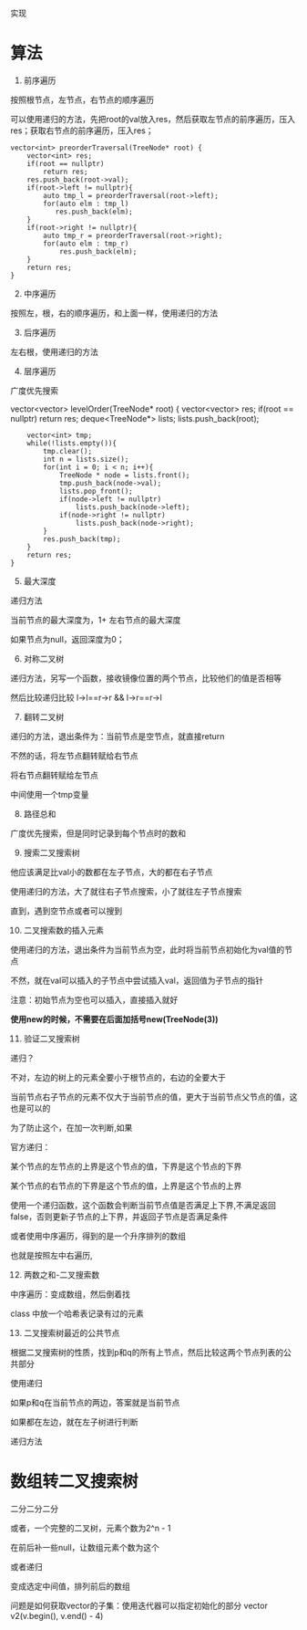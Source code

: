 # 

实现

# 算法

1. 前序遍历

按照根节点，左节点，右节点的顺序遍历

可以使用递归的方法，先把root的val放入res，然后获取左节点的前序遍历，压入res；获取右节点的前序遍历，压入res；

    vector<int> preorderTraversal(TreeNode* root) {
        vector<int> res;
        if(root == nullptr)
            return res;
        res.push_back(root->val);
        if(root->left != nullptr){
            auto tmp_l = preorderTraversal(root->left);
            for(auto elm : tmp_l)
               res.push_back(elm);
        }
        if(root->right != nullptr){
            auto tmp_r = preorderTraversal(root->right);
            for(auto elm : tmp_r)
                res.push_back(elm);
        }
        return res;
    }

2. 中序遍历

按照左，根，右的顺序遍历，和上面一样，使用递归的方法

3. 后序遍历

左右根，使用递归的方法

4. 层序遍历

广度优先搜索

vector<vector<int>> levelOrder(TreeNode* root) {
        vector<vector<int>> res;
        if(root == nullptr)
            return res;
        deque<TreeNode*> lists;
        lists.push_back(root);
        
        vector<int> tmp;
        while(!lists.empty()){
            tmp.clear();
            int n = lists.size();
            for(int i = 0; i < n; i++){
                TreeNode * node = lists.front();
                tmp.push_back(node->val);
                lists.pop_front();
                if(node->left != nullptr)
                    lists.push_back(node->left);
                if(node->right != nullptr)
                    lists.push_back(node->right);
            }
            res.push_back(tmp);
        }
        return res;
    }

5. 最大深度

递归方法

当前节点的最大深度为，1+ 左右节点的最大深度

如果节点为null，返回深度为0；

6. 对称二叉树

递归方法，另写一个函数，接收镜像位置的两个节点，比较他们的值是否相等

然后比较递归比较 l->l==r->r && l->r==r->l

7. 翻转二叉树

递归的方法，退出条件为：当前节点是空节点，就直接return

不然的话，将左节点翻转赋给右节点

将右节点翻转赋给左节点

中间使用一个tmp变量

8. 路径总和

广度优先搜索，但是同时记录到每个节点时的数和

9. 搜索二叉搜索树

他应该满足比val小的数都在左子节点，大的都在右子节点

使用递归的方法，大了就往右子节点搜索，小了就往左子节点搜索

直到，遇到空节点或者可以搜到

10. 二叉搜索数的插入元素

使用递归的方法，退出条件为当前节点为空，此时将当前节点初始化为val值的节点

不然，就在val可以插入的子节点中尝试插入val，返回值为子节点的指针

注意：初始节点为空也可以插入，直接插入就好

**使用new的时候，不需要在后面加括号new(TreeNode(3))**

11. 验证二叉搜索树

递归？

不对，左边的树上的元素全要小于根节点的，右边的全要大于

当前节点右子节点的元素不仅大于当前节点的值，更大于当前节点父节点的值，这也是可以的

为了防止这个，在加一次判断,如果

官方递归：

某个节点的左节点的上界是这个节点的值，下界是这个节点的下界

某个节点的右节点的下界是这个节点的值，上界是这个节点的上界

使用一个递归函数，这个函数会判断当前节点值是否满足上下界,不满足返回false，否则更新子节点的上下界，并返回子节点是否满足条件

或者使用中序遍历，得到的是一个升序排列的数组

也就是按照左中右遍历,

12. 两数之和-二叉搜索数

中序遍历：变成数组，然后倒着找

class 中放一个哈希表记录有过的元素

13. 二叉搜索树最近的公共节点

根据二叉搜索树的性质，找到p和q的所有上节点，然后比较这两个节点列表的公共部分

使用递归

如果p和q在当前节点的两边，答案就是当前节点

如果都在左边，就在左子树进行判断

递归方法


# 数组转二叉搜索树

二分二分二分

或者，一个完整的二叉树，元素个数为2^n - 1

在前后补一些null，让数组元素个数为这个

或者递归

变成选定中间值，排列前后的数组

问题是如何获取vector的子集：使用迭代器可以指定初始化的部分
vector<int> v2(v.begin(), v.end() - 4)